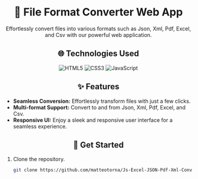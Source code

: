 <div align="center">
  
# 🚀 File Format Converter Web App

</div>

<p align="center">
  Effortlessly convert files into various formats such as Json, Xml, Pdf, Excel, and Csv with our powerful web application.
</p>

<div align="center">

## 🌐 Technologies Used

</div>

<div align="center">

  <img src="https://img.shields.io/badge/HTML5-E34F26?style=for-the-badge&logo=html5&logoColor=white" alt="HTML5" />
  <img src="https://img.shields.io/badge/CSS3-1572B6?style=for-the-badge&logo=css3&logoColor=white" alt="CSS3" />
  <img src="https://img.shields.io/badge/JavaScript-F7DF1E?style=for-the-badge&logo=javascript&logoColor=black" alt="JavaScript" />

</div>

<div align="center">

## ✨ Features

</div>

- **Seamless Conversion:** Effortlessly transform files with just a few clicks.
- **Multi-format Support:** Convert to and from Json, Xml, Pdf, Excel, and Csv.
- **Responsive UI:** Enjoy a sleek and responsive user interface for a seamless experience.

<div align="center">

## 🚀 Get Started

</div>

1. Clone the repository.
   ```sh
   git clone https://github.com/matteotorna/Js-Excel-JSON-Pdf-Xml-Converter.git
